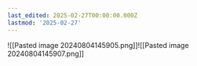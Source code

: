 ```yaml
---
last_edited: 2025-02-27T00:00:00.000Z
lastmod: '2025-02-27'
---
```






![[Pasted image 20240804145905.png]]![[Pasted image 20240804145907.png]]
